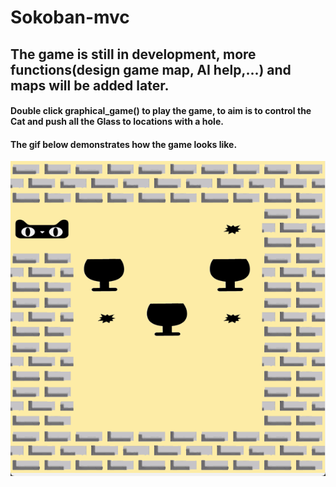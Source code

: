 # Sokoban-mvc

## The game is still in development, more functions(design game map, AI help,...) and maps will be added later.
#### Double click graphical_game() to play the game, to aim is to control the Cat and push all the Glass to locations with a hole.

#### The gif below demonstrates how the game looks like.  
![](demo.gif)
